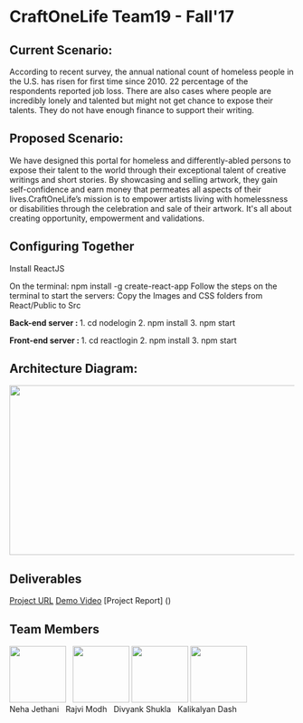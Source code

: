 # CraftOneLife Team19 - Fall'17


## Current Scenario: 

According to recent survey, the annual national count of homeless  people in the U.S. has risen for first time since 2010. 22 percentage of the respondents reported job loss.
There are also cases where people are incredibly lonely and talented but might not get chance to expose their talents. They do not have enough finance to support their writing.


## Proposed Scenario:

We have designed this portal for homeless and differently-abled persons to expose their talent to the world through their exceptional talent of creative writings and short stories.
By showcasing and selling artwork, they gain self-confidence and earn money that permeates all aspects of their lives.CraftOneLife’s mission is to empower 
artists living with homelessness or disabilities through the celebration and sale of their artwork.
It's all about creating opportunity, empowerment and validations.

## Configuring Together

Install ReactJS

On the terminal: npm install -g create-react-app
Follow the steps on the terminal to start the servers:
Copy the Images and CSS folders from React/Public to Src

<b>Back-end server : </b>
	1. cd nodelogin
	2. npm install
	3. npm start

<b>Front-end server : </b>
	1. cd reactlogin
	2. npm install
	3. npm start

## Architecture Diagram:

 <img src="https://raw.githubusercontent.com/SJSU272LabF17/Project-Team-19/master/Homeless%20Profile%20and%20upload%20book/architecture.png" width="700" height="300"/>
 
 ## Deliverables
 [Project URL]()
 [Demo Video]( https://www.youtube.com/watch?v=ncTh_p3mSIE)
 [Project Report] ()
 
 ## Team Members
 
 <img src="https://avatars0.githubusercontent.com/u/31394395?s=400&v=4"  width="100" height="100"/> &nbsp;
 <img src="https://avatars2.githubusercontent.com/u/31807189?v=4&s=400" width="100" height="100"/>
 <img src="https://avatars3.githubusercontent.com/u/31362002?s=400&v=4"  width="100" height="100"/>
 <img src="https://avatars2.githubusercontent.com/u/33409817?s=400&v=4"  width="100" height="100"/>
 <br/>
 Neha Jethani &nbsp; Rajvi Modh &nbsp; Divyank Shukla &nbsp; Kalikalyan Dash
 
 
 

 
 
 


